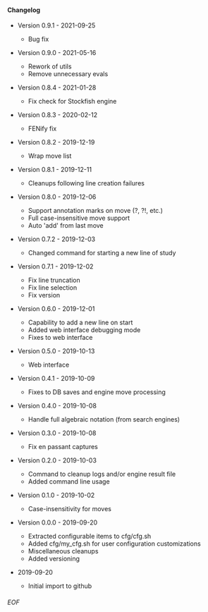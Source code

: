 #### Changelog

* Version 0.9.1 - 2021-09-25
    * Bug fix

* Version 0.9.0 - 2021-05-16
    * Rework of utils
    * Remove unnecessary evals

* Version 0.8.4 - 2021-01-28
    * Fix check for Stockfish engine

* Version 0.8.3 - 2020-02-12
    * FENify fix

* Version 0.8.2 - 2019-12-19
    * Wrap move list

* Version 0.8.1 - 2019-12-11
    * Cleanups following line creation failures

* Version 0.8.0 - 2019-12-06
    * Support annotation marks on move (?, ?!, etc.)
    * Full case-insensitive move support
    * Auto 'add' from last move

* Version 0.7.2 - 2019-12-03
    * Changed command for starting a new line of study

* Version 0.7.1 - 2019-12-02
    * Fix line truncation
    * Fix line selection
    * Fix version

* Version 0.6.0 - 2019-12-01
    * Capability to add a new line on start
    * Added web interface debugging mode
    * Fixes to web interface

* Version 0.5.0 - 2019-10-13
    * Web interface

* Version 0.4.1 - 2019-10-09
    * Fixes to DB saves and engine move processing

* Version 0.4.0 - 2019-10-08
    * Handle full algebraic notation (from search engines)

* Version 0.3.0 - 2019-10-08
    * Fix en passant captures

* Version 0.2.0 - 2019-10-03
    * Command to cleanup logs and/or engine result file
    * Added command line usage

* Version 0.1.0 - 2019-10-02
    * Case-insensitivity for moves

* Version 0.0.0 - 2019-09-20
    * Extracted configurable items to cfg/cfg.sh
    * Added cfg/my_cfg.sh for user configuration customizations
    * Miscellaneous cleanups
    * Added versioning

* 2019-09-20
    * Initial import to github

###### EOF
